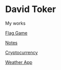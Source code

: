 # David Toker
My works


[Flag Game](https://david-toker.github.io/FlagGame/)

[Notes](https://david-toker.github.io/Notes/)

[Cryptocurrency](https://david-toker.github.io/Cryptocurrency/)

[Weather App](https://david-toker.github.io/weatherapp/)
